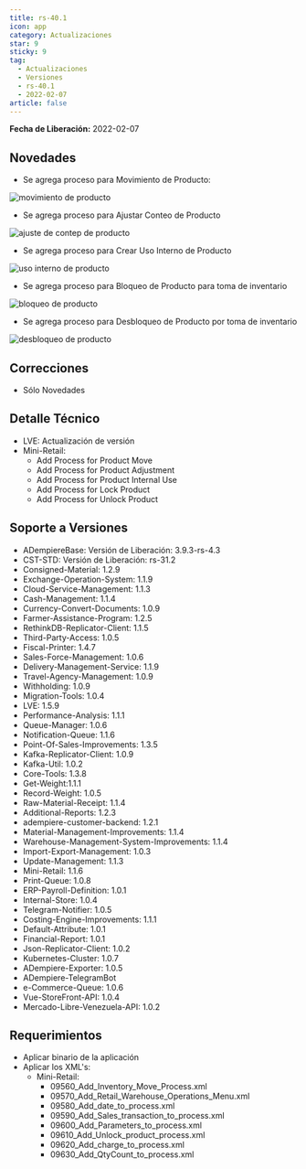 ```yaml
---
title: rs-40.1
icon: app
category: Actualizaciones
star: 9
sticky: 9
tag:
  - Actualizaciones
  - Versiones
  - rs-40.1
  - 2022-02-07
article: false
---
```


**Fecha de Liberación:** 2022-02-07

## Novedades

- Se agrega proceso para Movimiento de Producto:

![movimiento de producto](/assets/img/downloads/updates/resources/rs-40-1-inventory-move-create.png)

- Se agrega proceso para Ajustar Conteo de Producto

![ajuste de contep de producto](/assets/img/downloads/updates/resources/rs-40-1-inventory-adjustment-create.png)

- Se agrega proceso para Crear Uso Interno de Producto

![uso interno de producto](/assets/img/downloads/updates/resources/rs-40-1-internal-use-create.png)

- Se agrega proceso para Bloqueo de Producto para toma de inventario

![bloqueo de producto](/assets/img/downloads/updates/resources/rs-40-1-product-lock-create.png)

- Se agrega proceso para Desbloqueo de Producto por toma de inventario

![desbloqueo de producto](/assets/img/downloads/updates/resources/rs-40-1-unlock-product-create.png)

## Correcciones

- Sólo Novedades

## Detalle Técnico

- LVE: Actualización de versión
- Mini-Retail:
  - Add Process for Product Move
  - Add Process for Product Adjustment
  - Add Process for Product Internal Use
  - Add Process for Lock Product
  - Add Process for Unlock Product

## Soporte a Versiones

- ADempiereBase: Versión de Liberación: 3.9.3-rs-4.3
- CST-STD: Versión de Liberación: rs-31.2
- Consigned-Material: 1.2.9
- Exchange-Operation-System: 1.1.9
- Cloud-Service-Management: 1.1.3
- Cash-Management: 1.1.4
- Currency-Convert-Documents: 1.0.9
- Farmer-Assistance-Program: 1.2.5
- RethinkDB-Replicator-Client: 1.1.5
- Third-Party-Access: 1.0.5
- Fiscal-Printer: 1.4.7
- Sales-Force-Management: 1.0.6
- Delivery-Management-Service: 1.1.9
- Travel-Agency-Management: 1.0.9
- Withholding: 1.0.9
- Migration-Tools: 1.0.4
- LVE: 1.5.9
- Performance-Analysis: 1.1.1
- Queue-Manager: 1.0.6
- Notification-Queue: 1.1.6
- Point-Of-Sales-Improvements: 1.3.5
- Kafka-Replicator-Client: 1.0.9
- Kafka-Util: 1.0.2
- Core-Tools: 1.3.8
- Get-Weight:1.1.1
- Record-Weight: 1.0.5
- Raw-Material-Receipt: 1.1.4
- Additional-Reports: 1.2.3
- adempiere-customer-backend: 1.2.1
- Material-Management-Improvements: 1.1.4
- Warehouse-Management-System-Improvements: 1.1.4
- Import-Export-Management: 1.0.3
- Update-Management: 1.1.3
- Mini-Retail: 1.1.6
- Print-Queue: 1.0.8
- ERP-Payroll-Definition: 1.0.1
- Internal-Store: 1.0.4
- Telegram-Notifier: 1.0.5
- Costing-Engine-Improvements: 1.1.1
- Default-Attribute: 1.0.1
- Financial-Report: 1.0.1
- Json-Replicator-Client: 1.0.2
- Kubernetes-Cluster: 1.0.7
- ADempiere-Exporter: 1.0.5
- ADempiere-TelegramBot
- e-Commerce-Queue: 1.0.6
- Vue-StoreFront-API: 1.0.4
- Mercado-Libre-Venezuela-API: 1.0.2

## Requerimientos

- Aplicar binario de la aplicación
- Aplicar los XML's:
  - Mini-Retail:
    - 09560_Add_Inventory_Move_Process.xml
    - 09570_Add_Retail_Warehouse_Operations_Menu.xml
    - 09580_Add_date_to_process.xml
    - 09590_Add_Sales_transaction_to_process.xml
    - 09600_Add_Parameters_to_process.xml
    - 09610_Add_Unlock_product_process.xml
    - 09620_Add_charge_to_process.xml
    - 09630_Add_QtyCount_to_process.xml
